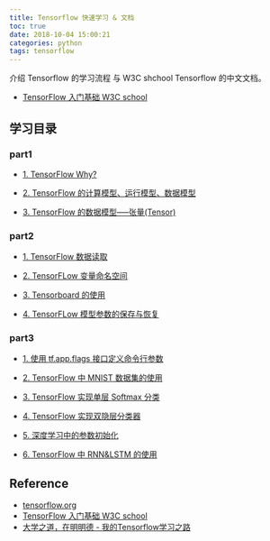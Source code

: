 ```yaml
---
title: Tensorflow 快速学习 & 文档
toc: true
date: 2018-10-04 15:00:21
categories: python
tags: tensorflow
---
```


介绍 Tensorflow 的学习流程 与 W3C shchool Tensorflow 的中文文档。

- [TensorFlow 入门基础 W3C school][2] 

<!-- more -->

## 学习目录

### part1

- [1. TensorFlow Why?][1p]

- [2. TensorFlow 的计算模型、运行模型、数据模型][2p]

- [3. TensorFlow 的数据模型—–张量(Tensor) ][3p]

### part2

- [1. TensorFlow 数据读取][0]

- [2. TensorFLow 变量命名空间][0]

- [3. Tensorboard 的使用][0] 

- [4. TensorFLow 模型参数的保存与恢复][0]

### part3

- [1. 使用 tf.app.flags 接口定义命令行参数][0] 

- [2. TensorFlow 中 MNIST 数据集的使用][0]

- [3. TensorFlow 实现单层 Softmax 分类][0]

- [4. TensorFlow 实现双隐层分类器][0]

- [5. 深度学习中的参数初始化][0]

- [6. TensorFlow 中 RNN&LSTM 的使用][0]

[0]: /2018/10/04/tensorflow-doc/
[1p]: /2018/01/22/tensorflow-1-1-why/
[2p]: https://blog.csdn.net/mzpmzk/article/details/78636127
[3p]: https://blog.csdn.net/mzpmzk/article/details/78636137

## Reference

- [tensorflow.org][1]
- [TensorFlow 入门基础 W3C school][2]
- [大学之道，在明明德 - 我的Tensorflow学习之路][3]

[1]: https://www.tensorflow.org/
[2]: https://www.w3cschool.cn/tensorflow_python/tensorflow_python-bm7y28si.html
[3]: https://blog.csdn.net/jerr__y/article/category/6747409
